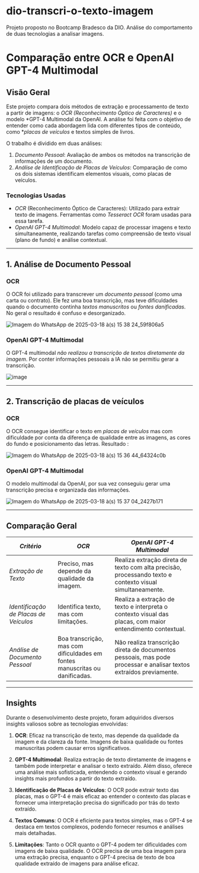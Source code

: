 # dio-transcri-o-texto-imagem
Projeto proposto no Bootcamp Bradesco da DIO. Análise do comportamento de duas tecnologias a analisar imagens.

# Comparação entre OCR e OpenAI GPT-4 Multimodal

## Visão Geral

Este projeto compara dois métodos de extração e processamento de texto a partir de imagens: o *OCR (Reconhecimento Óptico de Caracteres)* e o modelo *GPT-4 Multimodal da OpenAI. A análise foi feita com o objetivo de entender como cada abordagem lida com diferentes tipos de conteúdo, como **placas de veículos* e textos simples de livros.

O trabalho é dividido em duas análises:

1. *Documento Pessoal*: Avaliação de ambos os métodos na transcrição de informações de um documento.
2. *Análise de Identificação de Placas de Veículos*: Comparação de como os dois sistemas identificam elementos visuais, como placas de veículos.

### Tecnologias Usadas

- *OCR* (Reconhecimento Óptico de Caracteres): Utilizado para extrair texto de imagens. Ferramentas como *Tesseract OCR* foram usadas para essa tarefa.
- *OpenAI GPT-4 Multimodal*: Modelo capaz de processar imagens e texto simultaneamente, realizando tarefas como compreensão de texto visual (plano de fundo) e análise contextual.

---

## 1. Análise de Documento Pessoal

### OCR

O OCR foi utilizado para transcrever um *documento pessoal* (como uma carta ou contrato). Ele fez uma boa transcrição, mas teve dificuldades quando o documento continha *textos manuscritos* ou *fontes danificadas*. No geral o resultado é confuso e desorganizado.

![Imagem do WhatsApp de 2025-03-18 à(s) 15 38 24_59f806a5](https://github.com/user-attachments/assets/425426b9-e7dd-4111-ab9f-37fb055666e9)


### OpenAI GPT-4 Multimodal

O GPT-4 multimodal *não realizou a transcrição de textos diretamente da imagem*. Por conter informações pessoais a IA não se permitiu gerar a transcrição.

![image](https://github.com/user-attachments/assets/b596ee96-38cf-401d-a955-7f43353e259f)

---

## 2. Transcrição de placas de veículos

### OCR

O OCR consegue identificar o texto em *placas de veículos* mas com dificuldade por conta da diferença de qualidade entre as imagens, as cores do fundo e posicionamento das letras. Resultado :

![Imagem do WhatsApp de 2025-03-18 à(s) 15 36 44_64324c0b](https://github.com/user-attachments/assets/84633cca-c6d8-4e32-bc8f-3f9a60a3c0a0)


### OpenAI GPT-4 Multimodal

O modelo multimodal da OpenAI, por sua vez conseguiu gerar uma transcrição precisa e organizada das informações.

![Imagem do WhatsApp de 2025-03-18 à(s) 15 37 04_2427b171](https://github.com/user-attachments/assets/04e457fd-df17-4ca1-9fe8-1708d3dd6937)

---


## Comparação Geral

| *Critério*                         | *OCR*                                               | *OpenAI GPT-4 Multimodal*                                     |
|-------------------------------------|-----------------------------------------------------|--------------------------------------------------------------|
| *Extração de Texto*                | Preciso, mas depende da qualidade da imagem.        | Realiza extração direta de texto com alta precisão, processando texto e contexto visual simultaneamente. |
| *Identificação de Placas de Veículos* | Identifica texto, mas com limitações.               | Realiza a extração de texto e interpreta o contexto visual das placas, com maior entendimento contextual. |
| *Análise de Documento Pessoal*     | Boa transcrição, mas com dificuldades em fontes manuscritas ou danificadas. | Não realiza transcrição direta de documentos pessoais, mas pode processar e analisar textos extraídos previamente. |

---

## Insights

Durante o desenvolvimento deste projeto, foram adquiridos diversos insights valiosos sobre as tecnologias envolvidas:

1. **OCR**: Eficaz na transcrição de texto, mas depende da qualidade da imagem e da clareza da fonte. Imagens de baixa qualidade ou fontes manuscritas podem causar erros significativos.

2. **GPT-4 Multimodal**: Realiza extração de texto diretamente de imagens e também pode interpretar e analisar o texto extraído. Além disso, oferece uma análise mais sofisticada, entendendo o contexto visual e gerando insights mais profundos a partir do texto extraído.

3. **Identificação de Placas de Veículos**: O OCR pode extrair texto das placas, mas o GPT-4 é mais eficaz ao entender o contexto das placas e fornecer uma interpretação precisa do significado por trás do texto extraído.

4. **Textos Comuns**: O OCR é eficiente para textos simples, mas o GPT-4 se destaca em textos complexos, podendo fornecer resumos e análises mais detalhadas.

5. **Limitações**: Tanto o OCR quanto o GPT-4 podem ter dificuldades com imagens de baixa qualidade. O OCR precisa de uma boa imagem para uma extração precisa, enquanto o GPT-4 precisa de texto de boa qualidade extraído de imagens para análise eficaz.
